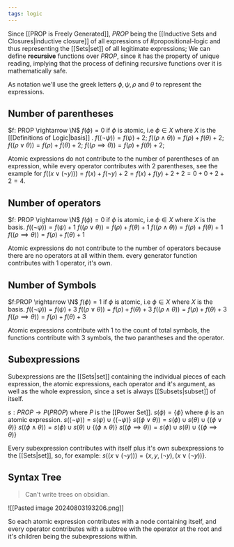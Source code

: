 ```yaml
---
tags: logic
---
```

Since [[PROP is Freely Generated]], $PROP$ being the [[Inductive Sets and Closures|inductive closure]] of all expressions of #propositional-logic  and thus representing the [[Sets|set]] of all legitimate expressions; We can define **recursive** functions over $PROP$, since it has the property of unique reading, implying that the process of defining recursive functions over it is mathematically safe.

As notation we'll use the greek letters $\phi,\psi, \rho$ and $\theta$ to represent the expressions.

## Number of parentheses

$f: PROP \rightarrow \N$ 
$f(\phi) = 0$ if $\phi$ is atomic, i.e $\phi \in X$ where $X$ is the [[Definitions of Logic|basis]] .
$f((\lnot \psi))= f(\psi) + 2$;
$f((\rho \land \theta))= f(\rho) + f(\theta) + 2$;
$f((\rho \lor \theta)) = f(\rho) + f(\theta) + 2$;
$f((\rho \implies \theta)) = f(\rho) + f(\theta) + 2$;

Atomic expressions do not contribute to the number of parentheses of an expression, while every operator contributes with $2$ parentheses, see the example for $f((x \lor (\lnot y))) = f(x) + f(\lnot y) + 2 = f(x) + f(y) + 2 + 2= 0+0 +2+2=4$. 

## Number of operators

$f: PROP \rightarrow \N$ 
$f(\phi) = 0$ if $\phi$ is atomic, i.e $\phi \in X$ where $X$ is the basis.
$f((\lnot \psi)) = f(\psi) + 1$
$f((\rho \lor \theta)) = f(\rho) + f(\theta) + 1$
$f((\rho \land \theta)) = f(\rho) + f(\theta) + 1$
$f((\rho \implies \theta)) = f(\rho) + f(\theta) + 1$

Atomic expressions do not contribute to the number of operators because there are no operators at all within them. every generator function contributes with $1$ operator, it's own.

## Number of Symbols

$f:PROP \rightarrow \N$ 
$f(\phi) = 1$ if $\phi$ is atomic, i.e $\phi \in X$ where $X$ is the basis.
$f((\lnot \psi)) = f(\psi) + 3$
$f((\rho \lor \theta)) = f(\rho) + f(\theta) + 3$
$f((\rho \land \theta)) = f(\rho) + f(\theta) + 3$
$f((\rho \implies \theta)) = f(\rho) + f(\theta) + 3$

Atomic expressions contribute with $1$ to the count of total symbols, the functions contribute with $3$ symbols, the two parantheses and the operator.

## Subexpressions

Subexpressions are the [[Sets|set]] containing the individual pieces of each expression, the atomic expressions, each operator and it's argument, as well as the whole expression, since a set is always [[Subsets|subset]] of itself.

$s: PROP \rightarrow P(PROP)$ where $P$ is the [[Power Set]].
$s(\phi) = \{\phi\}$ where $\phi$ is an atomic expression.
$s((\lnot \psi)) = s(\psi) \cup \{(\lnot \psi)\}$ 
$s((\phi \lor \theta)) = s(\phi) \cup s(\theta) \cup \{(\phi \lor \theta)\}$ 
$s((\phi \land \theta)) = s(\phi) \cup s(\theta) \cup \{(\phi \land \theta)\}$ 
$s((\phi \implies \theta)) = s(\phi) \cup s(\theta) \cup \{(\phi \implies \theta)\}$ 

Every subexpression contributes with itself plus it's own subexpressions to the [[Sets|set]], so, for example: $s((x \lor (\lnot y)))= \{x, y, (\lnot y), (x \lor (\lnot y))\}$. 

## Syntax Tree

> Can't write trees on obsidian.

![[Pasted image 20240803193206.png]]

So each atomic expression contributes with a node containing itself, and every operator contributes with a subtree with the operator at the root and it's children being the subexpressions within.